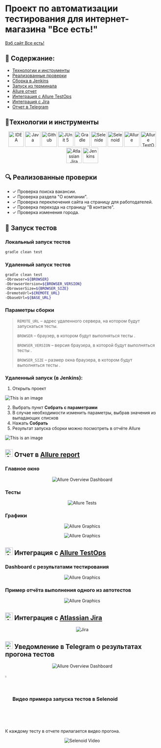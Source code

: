 # Проект по автоматизации тестирования для интернет-магазина "Все есть!"
<a target="_blank" href="https://piter.allithave.ru/">Вэб сайт Все есть!</a>

## :pushpin: Содержание:

- [Технологии и инструменты](#earth_africa-технологии-и-инструменты)
- [Реализованные проверки](#earth_africa-Реализованные-проверки)
- [Сборка в Jenkins](#earth_africa-Jenkins-job)
- [Запуск из терминала](#earth_africa-Запуск-тестов-из-терминала)
- [Allure отчет](#earth_africa-Allure-отчет)
- [Интеграция с Allure TestOps](#earth_africa-Интеграция-с-Allure-TestOps)
- [Интеграция с Jira](#earth_africa-Интеграция-с-Jira)
- [Отчет в Telegram](#earth_africa-Уведомление-в-Telegram-при-помощи-бота)

## :electric_plug:Технологии и инструменты

<p align="center">
<a href="https://www.jetbrains.com/idea/"><img src="images/logo/Idea.svg" width="50" height="50"  alt="IDEA"/></a>
<a href="https://www.java.com/"><img src="images/logo/Java.svg" width="50" height="50"  alt="Java"/></a>
<a href="https://github.com/"><img src="images/logo/GitHub.svg" width="50" height="50"  alt="Github"/></a>
<a href="https://junit.org/junit5/"><img src="images/logo/Junit5.svg" width="50" height="50"  alt="JUnit 5"/></a>
<a href="https://gradle.org/"><img src="images/logo/Gradle.svg" width="50" height="50"  alt="Gradle"/></a>
<a href="https://selenide.org/"><img src="images/logo/Selenide.svg" width="50" height="50"  alt="Selenide"/></a>
<a href="https://aerokube.com/selenoid/"><img src="images/logo/Selenoid.svg" width="50" height="50"  alt="Selenoid"/></a>
<a href="https://github.com/allure-framework/allure2"><img src="images/logo/Allure.svg" width="50" height="50"  alt="Allure"/></a>
<a href="https://qameta.io/"><img src="images/logo/Allure_TO.svg" width="50" height="50"  alt="Allure TestOps"/></a>
<a href="https://www.atlassian.com/ru/software/jira"><img src="images/logo/jira-logo.svg" width="50" height="50"  alt="Atlassian Jira"/></a>
<a href="https://www.jenkins.io/"><img src="images/logo/Jenkins.svg" width="50" height="50"  alt="Jenkins"/></a>
</p>

## :mag: Реализованные проверки

- ✓ Проверка поиска вакансии.
- ✓ Проверка раздела "О компании".
- ✓ Проверка переключения сайта на страницу для работодателей.
- ✓ Проверка перехода на страницу "В контакте".
- ✓ Проверка изменения города.

##  :rocket: Запуск тестов

### Локальный запуск тестов

```bash
gradle clean test
```

### Удаленный запуск тестов

```bash
gradle clean test 
-Dbrowser=${BROWSER}
-DbrowserVersion=${BROWSER_VERSION}
-DbrowserSize=${BROWSER_SIZE}
-DremoteUrl=${REMOTE_URL}
-DbaseUrl=${BASE_URL}
```

### Параметры сборки

> <code>REMOTE_URL</code> – адрес удаленного сервера, на котором будут запускаться тесты.
>
> <code>BROWSER</code> – браузер, в котором будут выполняться тесты .
>
> <code>BROWSER_VERSION</code> – версия браузера, в которой будут выполняться тесты .
>
> <code>BROWSER_SIZE</code> – размер окна браузера, в котором будут выполняться тесты .

###  Удаленный запуск (в Jenkins):
1. Открыть <a target="https://jenkins.autotests.cloud/job/alyonaefros_diplom_UI/">проект</a>

![This is an image](/images/screens/Jenkins1.png)

2. Выбрать пункт **Собрать с параметрами**
3. В случае необходимости изменить параметры, выбрав значения из выпадающих списков
4. Нажать **Собрать**
5. Результат запуска сборки можно посмотреть в отчёте Allure

![This is an image](/images/screens/Jenkins2.png)

## <img src="images/logo/Allure.svg" width="25" height="25"  alt="Allure"/></a> Отчет в <a target="_blank" href="https://jenkins.autotests.cloud/job/alyonaefros_diplom_UI/9/allure/#">Allure report</a>

###  Главное окно

<p align="center">
<img title="Allure Overview Dashboard" src="images/screens/Allure_Report1.png">
</p>

###  Тесты

<p align="center">
<img title="Allure Tests" src="images/screens/Allure_Report2.png">
</p>

###  Графики

<p align="center">
<img title="Allure Graphics" src="images/screens/Allure_Report3.png">
</p>

<p align="center">
<img title="Allure Graphics" src="images/screens/Allure_Report4.png">
</p>


## <img src="images/logo/Allure_TO.svg" width="25" height="25"  alt="Allure"/></a> Интеграция с <a target="_blank" href="https://allure.autotests.cloud/launch/23998">Allure TestOps</a>

### Dashboard с  результатами тестирования
<p align="center">
<img title="Allure Graphics" src="images/screens/allureTO-report.png">
</p>

### Пример отчёта выполнения одного из автотестов
<p align="center">
<img title="Allure Graphics" src="images/screens/allureTO_dashboard.png">
</p>

## <img src="images/logo/jira-logo.svg" width="25" height="25"  alt="Allure"/></a> Интеграция с <a target="_blank" href="https://jira.autotests.cloud/browse/HOMEWORK-706">Atlassian Jira</a>
<p align="center">
<img title="Jira" src="images/screens/Jira1.png">
</p>

## <img src="images/logo/Telegram.svg" width="25" height="25"  alt="Allure"/></a> Уведомление в Telegram о результатах прогона тестов

<p align="center">
<img title="Allure Overview Dashboard" src="images/screens/telegramNotif.jpg" >
</p>

### <img width="4%" style="vertical-align:middle" title="Selenoid" src="images/logo/Selenoid.svg"> Видео примера запуска тестов в Selenoid

К каждому тесту в отчете прилагается видео прогона.
<p align="center">
  <img title="Selenoid Video" src="images/screens/video.gif">
</p>
